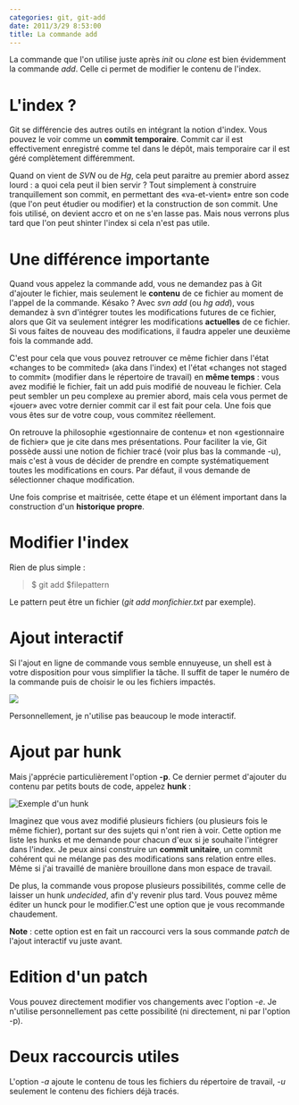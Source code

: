 ```yaml
---
categories: git, git-add
date: 2011/3/29 8:53:00
title: La commande add
---
```


La commande que l'on utilise juste après *init* ou *clone* est bien évidemment la commande *add*. Celle ci permet de modifier le contenu de l'index.

L'index ?
=========

Git se différencie des autres outils en intégrant la notion d'index. Vous pouvez le voir comme un **commit temporaire**. Commit car il est effectivement enregistré comme tel dans le dépôt, mais temporaire car il est géré complètement différemment. 

Quand on vient de *SVN* ou de *Hg*, cela peut paraitre au premier abord assez lourd : a quoi cela peut il bien servir ? Tout simplement à construire tranquillement son commit, en permettant des «va-et-vient» entre son code (que l'on peut étudier ou modifier) et la construction de son commit. Une fois utilisé, on devient accro et on ne s'en lasse pas. Mais nous verrons plus tard que l'on peut shinter l'index si cela n'est pas utile.

Une différence importante
===================

Quand vous appelez la commande add, vous ne demandez pas à Git d'ajouter le fichier, mais seulement le **contenu** de ce fichier au moment de l'appel de la  commande. Késako ? Avec *svn add* (ou *hg add*), vous demandez à svn d'intégrer toutes les modifications futures de ce fichier, alors que Git va seulement intégrer les modifications **actuelles** de ce fichier. Si vous faites de nouveau des modifications, il faudra appeler une deuxième fois la commande add.

C'est pour cela que vous pouvez retrouver ce même fichier dans l'état «changes to be commited» (aka dans l'index) et l'état «changes not staged to commit» (modifier dans le répertoire de travail) en **même temps** : vous avez modifié le fichier, fait un add puis modifié de nouveau le fichier. Cela peut sembler un peu complexe au premier abord, mais cela vous permet de «jouer» avec votre dernier commit car il est fait pour cela. Une fois que vous êtes sur de votre coup, vous commitez réellement.

On retrouve la philosophie «gestionnaire de contenu» et non «gestionnaire de fichier» que je cite dans mes présentations. Pour faciliter la vie, Git possède aussi une notion de fichier tracé (voir plus bas la commande -u), mais c'est à vous de décider de prendre en compte systématiquement toutes les modifications en cours. Par défaut, il vous demande de sélectionner chaque modification.

Une fois comprise et maitrisée, cette étape et un élément important dans la construction d'un **historique propre**.


Modifier l'index
================

Rien de plus simple :

> $ git add $filepattern

Le pattern peut être un fichier (*git add monfichier.txt* par exemple).

Ajout interactif
================

Si l'ajout en ligne de commande vous semble ennuyeuse, un shell est à votre disposition pour vous simplifier la tâche. Il suffit de taper le numéro de la commande puis de choisir le ou les fichiers impactés.

![](http://media.tumblr.com/tumblr_lipq1n3EbQ1qdkaiq.png)

Personnellement, je n'utilise pas beaucoup le mode interactif.

Ajout par hunk
============

Mais j'apprécie particulièrement l'option **-p**. Ce dernier permet d'ajouter du contenu par petits bouts de code, appelez **hunk** :

![Exemple d'un hunk](http://media.tumblr.com/tumblr_lipqrbfx1s1qdkaiq.png)

Imaginez que vous avez modifié plusieurs fichiers (ou plusieurs fois le même fichier), portant sur des sujets qui n'ont rien à voir. Cette option me liste les hunks et me demande pour chacun d'eux si je souhaite l'intégrer dans l'index. Je peux ainsi construire un **commit unitaire**, un commit cohérent qui ne mélange pas des modifications sans relation entre elles. Même si j'ai travaillé de manière brouillone dans mon espace de travail.

De plus, la commande vous propose plusieurs possibilités, comme celle de laisser un hunk *undecided*, afin d'y revenir plus tard. Vous pouvez même éditer un hunck pour le modifier.C'est une option que je vous recommande chaudement.

**Note** : cette option est en fait un raccourci vers la sous commande *patch* de l'ajout interactif vu juste avant.

Edition d'un patch
==================

Vous pouvez directement modifier vos changements avec l'option *-e*. Je n'utilise personnellement pas cette possibilité (ni directement, ni par l'option -p).

Deux raccourcis utiles
=================

L'option *-a* ajoute le contenu de tous les fichiers du répertoire de travail, *-u* seulement le contenu des fichiers déjà tracés.

